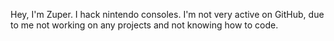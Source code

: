 Hey, I'm Zuper. I hack nintendo consoles. I'm not very active on GitHub, due to me not working on any projects and not knowing how to code.

<!---
Zuper64/Zuper64 is a ✨ special ✨ repository because its `README.md` (this file) appears on your GitHub profile.
You can click the Preview link to take a look at your changes.
--->
